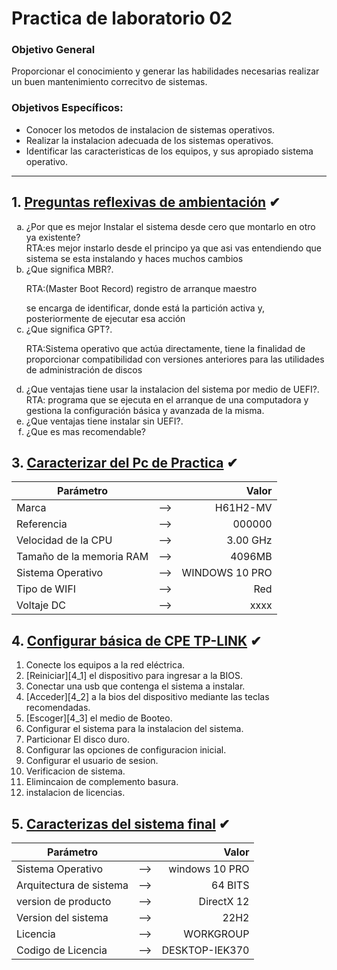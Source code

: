 

# Practica de laboratorio 02



### Objetivo General
Proporcionar el conocimiento y generar las habilidades necesarias realizar un buen mantenimiento correcitvo de sistemas.

### Objetivos Específicos:
- Conocer los metodos de instalacion de sistemas operativos.
- Realizar la instalacion adecuada de los sistemas operativos.
- Identificar las caracteristicas de los equipos, y sus apropiado sistema operativo.

---

## 1. [Preguntas reflexivas de ambientación](#) ✔

<ol type="a">

<li>¿Por que es mejor Instalar el sistema desde cero que montarlo en otro ya existente?</li>
RTA:es mejor instarlo desde el principo ya que asi vas entendiendo que sistema se esta instalando y haces muchos cambios </li>
<li>¿Que significa MBR?.

RTA:(Master Boot Record)
 registro de arranque maestro 
 </li>se encarga de identificar, donde está la partición activa y, posteriormente de ejecutar esa acción</li>

<li>¿Que significa GPT?.

 
 RTA:Sistema operativo que actúa directamente, tiene la finalidad de proporcionar compatibilidad con versiones anteriores para las utilidades de administración de discos

<li>¿Que ventajas tiene usar la instalacion del sistema por medio de UEFI?.</li>

</li>RTA:  programa que se ejecuta en el arranque de una computadora y gestiona la configuración básica y avanzada de la misma.</li>

<li>¿Que ventajas tiene instalar sin UEFI?.</li>

<li>¿Que es mas recomendable?</li>

</ol>


## 3. [Caracterizar del Pc de Practica](#) ✔
|Parámetro||Valor|
|--|:--:|--:|
|Marca|-->| H61H2-MV|
|Referencia|-->|000000|
|Velocidad de la CPU|-->|3.00 GHz|
|Tamaño de la memoria RAM|-->|4096MB|
|Sistema Operativo|-->|WINDOWS 10 PRO|
|Tipo de WIFI|-->|Red|
|Voltaje DC|-->|xxxx|

## 4. [Configurar básica de CPE TP-LINK](#) ✔
1. Conecte los equipos a la red eléctrica.
2. [Reiniciar][4_1] el dispositivo para ingresar a la BIOS.
3. Conectar una usb que contenga el sistema a instalar.
4. [Acceder][4_2] a la bios del dispositivo mediante las teclas recomendadas.
5. [Escoger][4_3] el medio de Booteo.
6. Configurar el sistema para la instalacion del sistema.
7. Particionar El disco duro.
8. Configurar las opciones de configuracion inicial.
9. Configurar el usuario de sesion.
10. Verificacion de sistema.
11. Elimincaion de complemento basura.
12. instalacion de licencias.

## 5. [Caracterizas del sistema final](#) ✔

|Parámetro||Valor|
|--|:--:|--:|
|Sistema Operativo|-->|windows 10 PRO|
|Arquitectura de sistema|-->|64 BITS|
|version de producto|-->|DirectX 12|
|Version del sistema|-->|22H2|
|Licencia|-->|WORKGROUP|
|Codigo de Licencia|-->|DESKTOP-IEK370|



